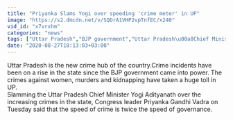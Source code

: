 ```yaml
---
title: "Priyanka Slams Yogi over speeding 'crime meter' in UP"
image: "https://s2.dmcdn.net/v/SQDrA1VHP2vpTnfEC/x240"
vid_id: "x7vrxhm"
categories: "news"
tags: ["Uttar Pradesh","BJP government","Uttar Pradesh\u00a0Chief Minister"]
date: "2020-08-27T18:13:03+03:00"
---
```

Uttar Pradesh is the new crime hub of the country.Crime incidents have been on a rise in the state since the BJP government came into power. The crimes against women, murders and kidnapping have taken a huge toll in UP.  <br>Slamming the Uttar Pradesh Chief Minister Yogi Adityanath over the increasing crimes in the state, Congress leader Priyanka Gandhi Vadra on Tuesday said that the speed of crime is twice the speed of governance.
